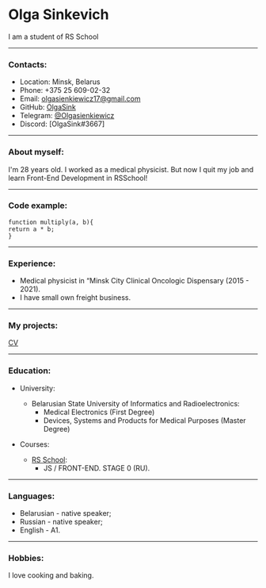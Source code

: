 # Olga Sinkevich

I am a student of RS School

****
### Contacts:

* Location: Minsk, Belarus
* Phone: +375 25 609-02-32
* Email: olgasienkiewicz17@gmail.com
* GitHub: [OlgaSink](https://github.com/OlgaSink)
* Telegram: [@Olgasienkiewicz](https://t.me/Olgasienkiewicz)
* Discord: [OlgaSink#3667]

****
### About myself:

I'm 28 years old. I worked as a medical physicist. But now I quit my job and learn Front-End Development in RSSchool!

****
### Code example:

```
function multiply(a, b){
return a * b;
}
```

****
### Experience:

* Medical physicist in  “Minsk City Clinical Oncologic Dispensary (2015 - 2021).
* I have small own freight business.

****
### My projects:

[CV](https://github.com/OlgaSink/rsschool-cv.git)

****
### Education:

* University: 

    *  Belarusian State University of Informatics and Radioelectronics:
        * Medical Electronics (First Degree) 
        * Devices, Systems and Products for Medical Purposes (Master Degree)

* Courses:
    * [RS School](https://rs.school/):
        * JS / FRONT-END. STAGE 0 (RU).

****
### Languages:

* Belarusian - native speaker;
* Russian - native speaker;
* English - A1.

****
### Hobbies:

I love cooking and baking.